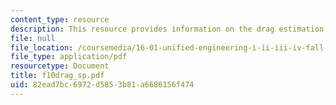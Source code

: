 ```yaml
---
content_type: resource
description: This resource provides information on the drag estimation.
file: null
file_location: /coursemedia/16-01-unified-engineering-i-ii-iii-iv-fall-2005-spring-2006/82ead7bc6972d5853b81a6686156f474_f10drag_sp.pdf
file_type: application/pdf
resourcetype: Document
title: f10drag_sp.pdf
uid: 82ead7bc-6972-d585-3b81-a6686156f474
---
```

